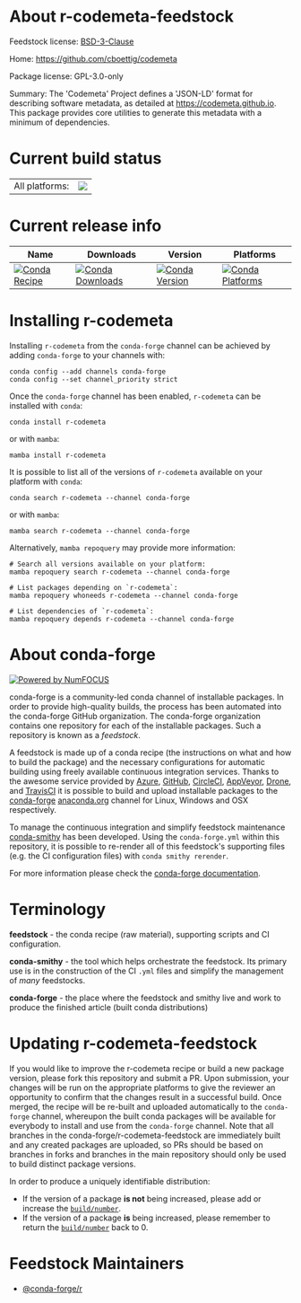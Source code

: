 About r-codemeta-feedstock
==========================

Feedstock license: [BSD-3-Clause](https://github.com/conda-forge/r-codemeta-feedstock/blob/main/LICENSE.txt)

Home: https://github.com/cboettig/codemeta

Package license: GPL-3.0-only

Summary: The 'Codemeta' Project defines a 'JSON-LD' format for describing software metadata, as detailed at <https://codemeta.github.io>. This package provides core utilities to generate this metadata with a minimum of dependencies.

Current build status
====================


<table><tr><td>All platforms:</td>
    <td>
      <a href="https://dev.azure.com/conda-forge/feedstock-builds/_build/latest?definitionId=14925&branchName=main">
        <img src="https://dev.azure.com/conda-forge/feedstock-builds/_apis/build/status/r-codemeta-feedstock?branchName=main">
      </a>
    </td>
  </tr>
</table>

Current release info
====================

| Name | Downloads | Version | Platforms |
| --- | --- | --- | --- |
| [![Conda Recipe](https://img.shields.io/badge/recipe-r--codemeta-green.svg)](https://anaconda.org/conda-forge/r-codemeta) | [![Conda Downloads](https://img.shields.io/conda/dn/conda-forge/r-codemeta.svg)](https://anaconda.org/conda-forge/r-codemeta) | [![Conda Version](https://img.shields.io/conda/vn/conda-forge/r-codemeta.svg)](https://anaconda.org/conda-forge/r-codemeta) | [![Conda Platforms](https://img.shields.io/conda/pn/conda-forge/r-codemeta.svg)](https://anaconda.org/conda-forge/r-codemeta) |

Installing r-codemeta
=====================

Installing `r-codemeta` from the `conda-forge` channel can be achieved by adding `conda-forge` to your channels with:

```
conda config --add channels conda-forge
conda config --set channel_priority strict
```

Once the `conda-forge` channel has been enabled, `r-codemeta` can be installed with `conda`:

```
conda install r-codemeta
```

or with `mamba`:

```
mamba install r-codemeta
```

It is possible to list all of the versions of `r-codemeta` available on your platform with `conda`:

```
conda search r-codemeta --channel conda-forge
```

or with `mamba`:

```
mamba search r-codemeta --channel conda-forge
```

Alternatively, `mamba repoquery` may provide more information:

```
# Search all versions available on your platform:
mamba repoquery search r-codemeta --channel conda-forge

# List packages depending on `r-codemeta`:
mamba repoquery whoneeds r-codemeta --channel conda-forge

# List dependencies of `r-codemeta`:
mamba repoquery depends r-codemeta --channel conda-forge
```


About conda-forge
=================

[![Powered by
NumFOCUS](https://img.shields.io/badge/powered%20by-NumFOCUS-orange.svg?style=flat&colorA=E1523D&colorB=007D8A)](https://numfocus.org)

conda-forge is a community-led conda channel of installable packages.
In order to provide high-quality builds, the process has been automated into the
conda-forge GitHub organization. The conda-forge organization contains one repository
for each of the installable packages. Such a repository is known as a *feedstock*.

A feedstock is made up of a conda recipe (the instructions on what and how to build
the package) and the necessary configurations for automatic building using freely
available continuous integration services. Thanks to the awesome service provided by
[Azure](https://azure.microsoft.com/en-us/services/devops/), [GitHub](https://github.com/),
[CircleCI](https://circleci.com/), [AppVeyor](https://www.appveyor.com/),
[Drone](https://cloud.drone.io/welcome), and [TravisCI](https://travis-ci.com/)
it is possible to build and upload installable packages to the
[conda-forge](https://anaconda.org/conda-forge) [anaconda.org](https://anaconda.org/)
channel for Linux, Windows and OSX respectively.

To manage the continuous integration and simplify feedstock maintenance
[conda-smithy](https://github.com/conda-forge/conda-smithy) has been developed.
Using the ``conda-forge.yml`` within this repository, it is possible to re-render all of
this feedstock's supporting files (e.g. the CI configuration files) with ``conda smithy rerender``.

For more information please check the [conda-forge documentation](https://conda-forge.org/docs/).

Terminology
===========

**feedstock** - the conda recipe (raw material), supporting scripts and CI configuration.

**conda-smithy** - the tool which helps orchestrate the feedstock.
                   Its primary use is in the construction of the CI ``.yml`` files
                   and simplify the management of *many* feedstocks.

**conda-forge** - the place where the feedstock and smithy live and work to
                  produce the finished article (built conda distributions)


Updating r-codemeta-feedstock
=============================

If you would like to improve the r-codemeta recipe or build a new
package version, please fork this repository and submit a PR. Upon submission,
your changes will be run on the appropriate platforms to give the reviewer an
opportunity to confirm that the changes result in a successful build. Once
merged, the recipe will be re-built and uploaded automatically to the
`conda-forge` channel, whereupon the built conda packages will be available for
everybody to install and use from the `conda-forge` channel.
Note that all branches in the conda-forge/r-codemeta-feedstock are
immediately built and any created packages are uploaded, so PRs should be based
on branches in forks and branches in the main repository should only be used to
build distinct package versions.

In order to produce a uniquely identifiable distribution:
 * If the version of a package **is not** being increased, please add or increase
   the [``build/number``](https://docs.conda.io/projects/conda-build/en/latest/resources/define-metadata.html#build-number-and-string).
 * If the version of a package **is** being increased, please remember to return
   the [``build/number``](https://docs.conda.io/projects/conda-build/en/latest/resources/define-metadata.html#build-number-and-string)
   back to 0.

Feedstock Maintainers
=====================

* [@conda-forge/r](https://github.com/conda-forge/r/)

